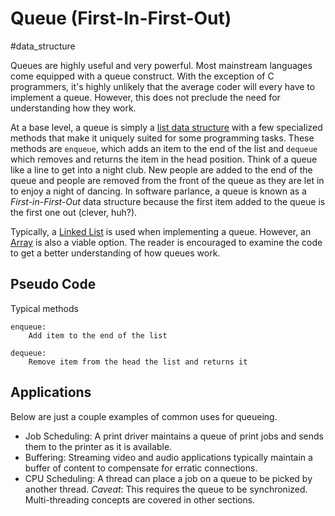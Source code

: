 # Queue (First-In-First-Out)
#data_structure

Queues are highly useful and very powerful.  Most mainstream languages come
equipped with a queue construct. With the exception of C programmers, it's
highly unlikely that the average coder will every have to implement a queue.
However, this does not preclude the need for understanding how they work.

At a base level, a queue is simply a [list data
structure](../list_data_structures) with a few specialized methods that make it
uniquely suited for some programming tasks. These methods are `enqueue`, which
adds an item to the end of the list and `dequeue` which removes and returns the
item in the head position. Think of a queue like a line to get into a night
club. New people are added to the end of the queue and people are removed from
the front of the queue as they are let in to enjoy a night of dancing. In
software parlance, a queue is known as a *First-in-First-Out* data structure
because the first item added to the queue is the first one out (clever, huh?).

Typically, a [Linked List](../list_data_structures/README.md#linked-lists) is
used when implementing a queue. However, an
[Array](../list_data_structures/README.md#arrays) is also a viable option. The
reader is encouraged to examine the code to get a better understanding of how
queues work.

## Pseudo Code
Typical methods

```
enqueue:
    Add item to the end of the list

dequeue:
    Remove item from the head the list and returns it
```

## Applications

Below are just a couple examples of common uses for queueing.

* Job Scheduling: A print driver maintains a queue of print jobs and sends them
    to the printer as it is available.
* Buffering: Streaming video and audio applications typically maintain a buffer
    of content to compensate for erratic connections.
* CPU Scheduling: A thread can place a job on a queue to be picked by another
    thread. *Caveat*: This requires the queue to be synchronized.
    Multi-threading concepts are covered in other sections.
